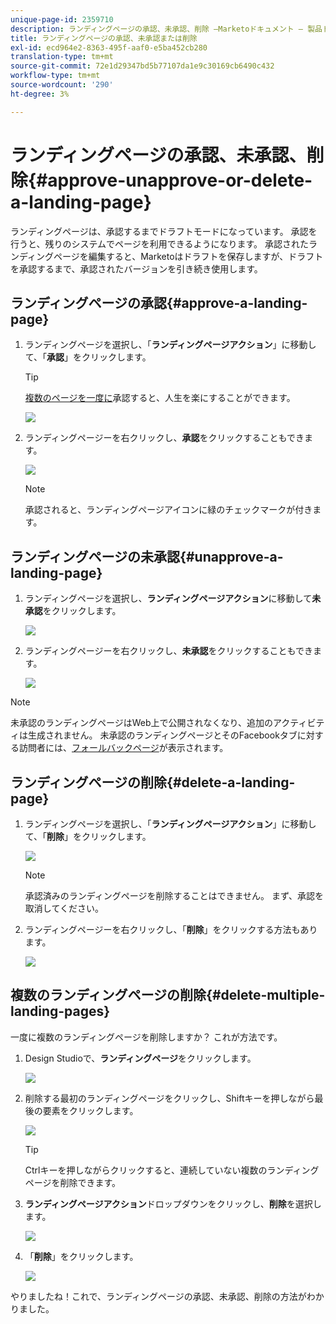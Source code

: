 ```yaml
---
unique-page-id: 2359710
description: ランディングページの承認、未承認、削除 —Marketoドキュメント — 製品ドキュメント
title: ランディングページの承認、未承認または削除
exl-id: ecd964e2-8363-495f-aaf0-e5ba452cb280
translation-type: tm+mt
source-git-commit: 72e1d29347bd5b77107da1e9c30169cb6490c432
workflow-type: tm+mt
source-wordcount: '290'
ht-degree: 3%

---
```


# ランディングページの承認、未承認、削除{#approve-unapprove-or-delete-a-landing-page}

ランディングページは、承認するまでドラフトモードになっています。 承認を行うと、残りのシステムでページを利用できるようになります。 承認されたランディングページを編集すると、Marketoはドラフトを保存しますが、ドラフトを承認するまで、承認されたバージョンを引き続き使用します。

## ランディングページの承認{#approve-a-landing-page}

1. ランディングページを選択し、「**ランディングページアクション**」に移動して、「**承認**」をクリックします。

   >[!TIP]
   >
   >[複数のページを一度に](/help/marketo/product-docs/demand-generation/landing-pages/landing-page-actions/approve-multiple-landing-pages-at-once.md)承認すると、人生を楽にすることができます。

   ![](assets/image2014-9-16-15-3a28-3a22.png)

1. ランディングページーを右クリックし、**承認**&#x200B;をクリックすることもできます。

   ![](assets/image2014-9-16-15-3a30-3a4.png)

   >[!NOTE]
   >
   >承認されると、ランディングページアイコンに緑のチェックマークが付きます。

## ランディングページの未承認{#unapprove-a-landing-page}

1. ランディングページを選択し、**ランディングページアクション**&#x200B;に移動して&#x200B;**未承認**&#x200B;をクリックします。

   ![](assets/image2014-9-16-15-3a31-3a8.png)

1. ランディングページーを右クリックし、**未承認**&#x200B;をクリックすることもできます。

   ![](assets/image2014-9-16-15-3a31-3a34.png)

>[!NOTE]
>
>未承認のランディングページはWeb上で公開されなくなり、追加のアクティビティは生成されません。 未承認のランディングページとそのFacebookタブに対する訪問者には、[フォールバックページ](/help/marketo/product-docs/administration/settings/set-a-fallback-page.md)が表示されます。

## ランディングページの削除{#delete-a-landing-page}

1. ランディングページを選択し、「**ランディングページアクション**」に移動して、「**削除**」をクリックします。

   ![](assets/image2014-9-16-15-3a49-3a59.png)

   >[!NOTE]
   >
   >承認済みのランディングページを削除することはできません。 まず、承認を取消してください。

1. ランディングページーを右クリックし、「**削除**」をクリックする方法もあります。

   ![](assets/image2014-9-16-15-3a50-3a40.png)

## 複数のランディングページの削除{#delete-multiple-landing-pages}

一度に複数のランディングページを削除しますか？ これが方法です。

1. Design Studioで、**ランディングページ**&#x200B;をクリックします。

   ![](assets/one.png)

1. 削除する最初のランディングページをクリックし、Shiftキーを押しながら最後の要素をクリックします。

   ![](assets/two.png)

   >[!TIP]
   >
   >Ctrlキーを押しながらクリックすると、連続していない複数のランディングページを削除できます。

1. **ランディングページアクション**&#x200B;ドロップダウンをクリックし、**削除**&#x200B;を選択します。

   ![](assets/three.png)

1. 「**削除**」をクリックします。

   ![](assets/four.png)

やりましたね！これで、ランディングページの承認、未承認、削除の方法がわかりました。
